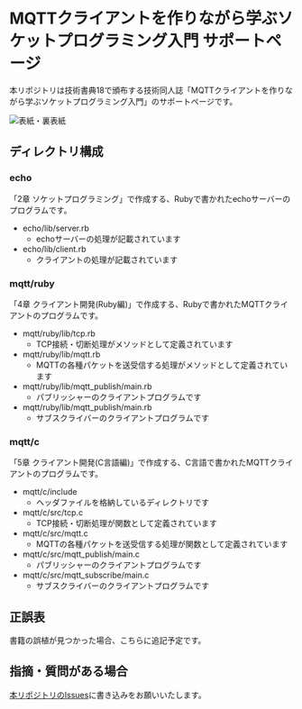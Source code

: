 # MQTTクライアントを作りながら学ぶソケットプログラミング入門 サポートページ

本リポジトリは技術書典18で頒布する技術同人誌「MQTTクライアントを作りながら学ぶソケットプログラミング入門」のサポートページです。

![表紙・裏表紙](https://github.com/user-attachments/assets/c8cce2ac-5824-4612-93b0-27e7b47ce70f)

## ディレクトリ構成

### echo

「2章 ソケットプログラミング」で作成する、Rubyで書かれたechoサーバーのプログラムです。

- echo/lib/server.rb
  - echoサーバーの処理が記載されています
- echo/lib/client.rb
  - クライアントの処理が記載されています

### mqtt/ruby

「4章 クライアント開発(Ruby編)」で作成する、Rubyで書かれたMQTTクライアントのプログラムです。

- mqtt/ruby/lib/tcp.rb
  - TCP接続・切断処理がメソッドとして定義されています
- mqtt/ruby/lib/mqtt.rb
  - MQTTの各種パケットを送受信する処理がメソッドとして定義されています
- mqtt/ruby/lib/mqtt_publish/main.rb
  - パブリッシャーのクライアントプログラムです
- mqtt/ruby/lib/mqtt_publish/main.rb
  - サブスクライバーのクライアントプログラムです

### mqtt/c

「5章 クライアント開発(C言語編)」で作成する、C言語で書かれたMQTTクライアントのプログラムです。

- mqtt/c/include
  - ヘッダファイルを格納しているディレクトリです
- mqtt/c/src/tcp.c
  - TCP接続・切断処理が関数として定義されています
- mqtt/c/src/mqtt.c
  - MQTTの各種パケットを送受信する処理が関数として定義されています
- mqtt/c/src/mqtt_publish/main.c
  - パブリッシャーのクライアントプログラムです
- mqtt/c/src/mqtt_subscribe/main.c
  - サブスクライバーのクライアントプログラムです

## 正誤表

書籍の誤植が見つかった場合、こちらに追記予定です。

## 指摘・質問がある場合

[本リポジトリのIssues](https://github.com/yuuu/mqtt-socket-programming-book-site/issues)に書き込みをお願いいたします。
